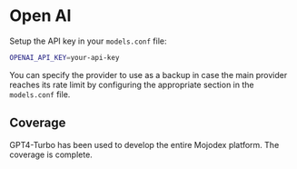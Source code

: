 # Open AI

Setup the API key in your `models.conf` file:

```bash
OPENAI_API_KEY=your-api-key
```
You can specify the provider to use as a backup in case the main provider reaches its rate limit by configuring the appropriate section in the `models.conf` file.
    

## Coverage

GPT4-Turbo has been used to develop the entire Mojodex platform. The coverage is complete.

